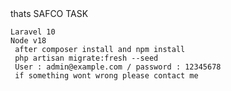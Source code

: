 <div>
    thats SAFCO TASK


    Laravel 10 
    Node v18
     after composer install and npm install
     php artisan migrate:fresh --seed
     User : admin@example.com / password : 12345678
     if something wont wrong please contact me
</div>
